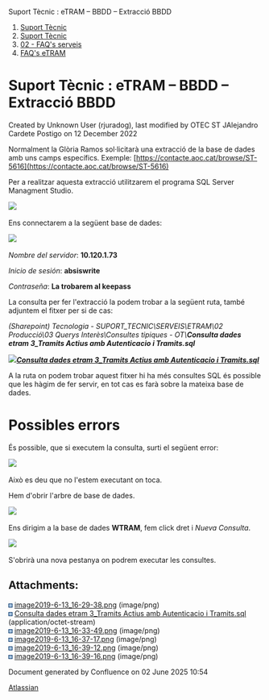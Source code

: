 Suport Tècnic : eTRAM – BBDD – Extracció BBDD  

1.  [Suport Tècnic](index.html)
2.  [Suport Tècnic](13893782.html)
3.  [02 - FAQ's serveis](26313393.html)
4.  [FAQ's eTRAM](28705567.html)

Suport Tècnic : eTRAM – BBDD – Extracció BBDD
=============================================

Created by Unknown User (rjuradog), last modified by OTEC ST JAlejandro Cardete Postigo on 12 December 2022

Normalment la Glòria Ramos sol·licitarà una extracció de la base de dades amb uns camps específics. Exemple: [https://contacte.aoc.cat/browse/ST-5616](https://contacte.aoc.cat/browse/ST-5616)

Per a realitzar aquesta extracció utilitzarem el programa SQL Server Managment Studio.

![](attachments/26313295/26315245.png)

Ens connectarem a la següent base de dades:

![](attachments/26313295/26315250.png)

_Nombre del servidor_: **10.120.1.73**

_Inicio de sesión_: **absiswrite**

_Contraseña_: **La trobarem al keepass**

La consulta per fer l'extracció la podem trobar a la següent ruta, també adjuntem el fitxer per si de cas:

_(Sharepoint) Tecnologia - SUPORT\_TECNIC\\SERVEIS\\ETRAM\\02 Producció\\03 Querys Interès\\Consultes tipiques - OT\\**Consulta dades etram 3\_Tramits Actius amb Autenticacio i Tramits.sql**_

_**[![](download/resources/com.atlassian.confluence.plugins.confluence-view-file-macro:view-file-macro-resources/images/placeholder-medium-file.png)Consulta dades etram 3\_Tramits Actius amb Autenticacio i Tramits.sql](/download/attachments/26313295/Consulta%20dades%20etram%203_Tramits%20Actius%20amb%20Autenticacio%20i%20Tramits.sql?version=1&modificationDate=1560436915000&api=v2)**_

A la ruta on podem trobar aquest fitxer hi ha més consultes SQL és possible que les hàgim de fer servir, en tot cas es farà sobre la mateixa base de dades.

Possibles errors
================

És possible, que si executem la consulta, surti el següent error:

![](attachments/26313295/26315254.png)

Això es deu que no l'estem executant on toca.

Hem d'obrir l'arbre de base de dades.

![](attachments/26313295/26315253.png)

Ens dirigim a la base de dades **WTRAM**, fem click dret i _Nueva Consulta_.

![](attachments/26313295/26315252.png)

S'obrirà una nova pestanya on podrem executar les consultes.

Attachments:
------------

![](images/icons/bullet_blue.gif) [image2019-6-13\_16-29-38.png](attachments/26313295/26315245.png) (image/png)  
![](images/icons/bullet_blue.gif) [Consulta dades etram 3\_Tramits Actius amb Autenticacio i Tramits.sql](attachments/26313295/26315244.sql) (application/octet-stream)  
![](images/icons/bullet_blue.gif) [image2019-6-13\_16-33-49.png](attachments/26313295/26315250.png) (image/png)  
![](images/icons/bullet_blue.gif) [image2019-6-13\_16-37-17.png](attachments/26313295/26315254.png) (image/png)  
![](images/icons/bullet_blue.gif) [image2019-6-13\_16-39-12.png](attachments/26313295/26315253.png) (image/png)  
![](images/icons/bullet_blue.gif) [image2019-6-13\_16-39-16.png](attachments/26313295/26315252.png) (image/png)  

Document generated by Confluence on 02 June 2025 10:54

[Atlassian](http://www.atlassian.com/)